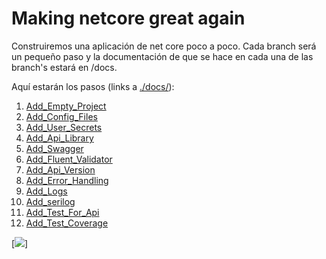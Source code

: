 Making netcore great again
==========================

Construiremos una aplicación de net core poco a poco. Cada branch será un
pequeño paso y la documentación de que se hace en cada una de las branch's
estará en /docs.

Aquí estarán los pasos (links a [./docs/](./docs)):
1.  [Add_Empty_Project](./docs/1_Add_Empty_Project.md)
2.  [Add_Config_Files](./docs/2_Add_Config_Files.md)
3.  [Add_User_Secrets](./docs/3_Add_User_Secrets.md)
4.  [Add_Api_Library](./docs/4_Add_api_library.md)
5.  [Add_Swagger](./docs/5_Add_swagger.md)
6.  [Add_Fluent_Validator](./docs/6_Add_fluent_validator.md)
7.  [Add_Api_Version](./docs/7_Add_Api_Version.md)
8.  [Add_Error_Handling](./docs/8_Add_Error_handling.md)
9.  [Add_Logs](./docs/9_Add_logs.md)
10. [Add_serilog](./docs/10_Add_serilog.md)
11. [Add_Test_For_Api](./docs/11_Add_test_for_api.md)
12. [Add_Test_Coverage](./docs/12_Add_test_coverage.md)


[<img src="https://www.50-best.com/images/donald_trump_memes/because_your_worth_it.jpg">]